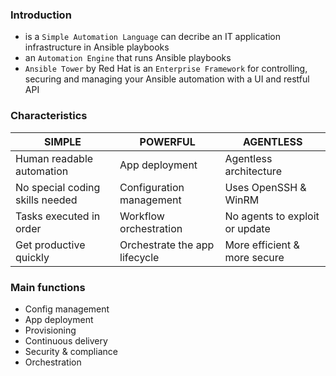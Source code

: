 ### Introduction
- is a `Simple Automation Language` can decribe an IT application infrastructure in Ansible playbooks
- an `Automation Engine` that runs Ansible playbooks
- `Ansible Tower` by Red Hat is an `Enterprise Framework` for controlling, securing and managing your Ansible automation with a UI and restful API

### Characteristics

| SIMPLE | POWERFUL | AGENTLESS|
|--------|----------|----------|
| Human readable automation | App deployment | Agentless architecture |
| No special coding skills needed | Configuration management | Uses OpenSSH & WinRM |
| Tasks executed in order | Workflow orchestration | No agents to exploit or update |
| Get productive quickly | Orchestrate the app lifecycle | More efficient & more secure |

### Main functions
- Config management
- App deployment
- Provisioning
- Continuous delivery
- Security & compliance
- Orchestration
